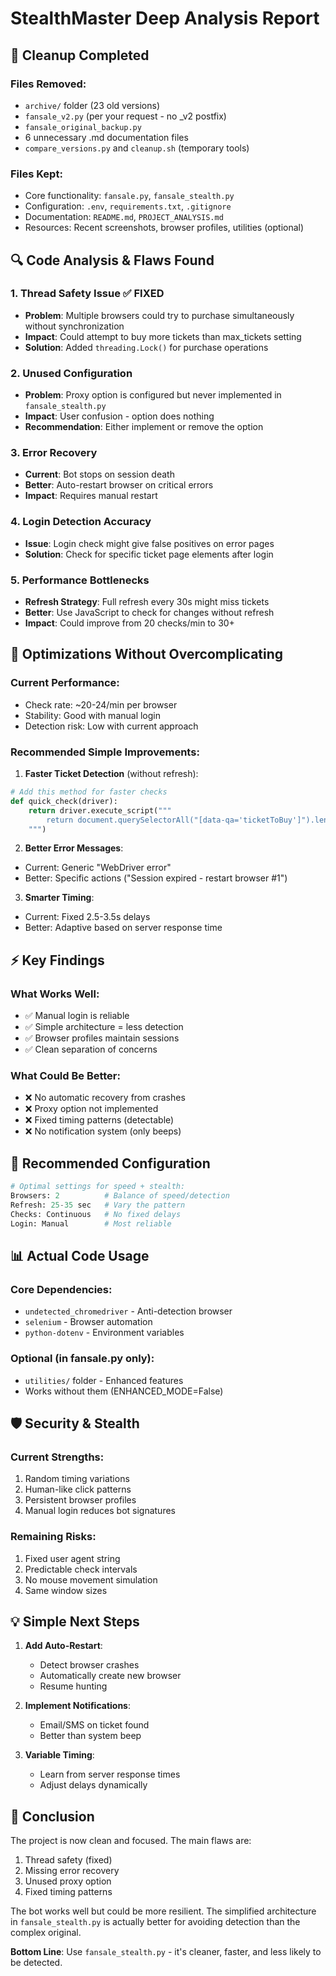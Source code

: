 # StealthMaster Deep Analysis Report

## 🧹 Cleanup Completed

### Files Removed:
- `archive/` folder (23 old versions)
- `fansale_v2.py` (per your request - no _v2 postfix)
- `fansale_original_backup.py`
- 6 unnecessary .md documentation files
- `compare_versions.py` and `cleanup.sh` (temporary tools)

### Files Kept:
- Core functionality: `fansale.py`, `fansale_stealth.py`
- Configuration: `.env`, `requirements.txt`, `.gitignore`
- Documentation: `README.md`, `PROJECT_ANALYSIS.md`
- Resources: Recent screenshots, browser profiles, utilities (optional)

## 🔍 Code Analysis & Flaws Found

### 1. **Thread Safety Issue** ✅ FIXED
- **Problem**: Multiple browsers could try to purchase simultaneously without synchronization
- **Impact**: Could attempt to buy more tickets than max_tickets setting
- **Solution**: Added `threading.Lock()` for purchase operations

### 2. **Unused Configuration**
- **Problem**: Proxy option is configured but never implemented in `fansale_stealth.py`
- **Impact**: User confusion - option does nothing
- **Recommendation**: Either implement or remove the option

### 3. **Error Recovery**
- **Current**: Bot stops on session death
- **Better**: Auto-restart browser on critical errors
- **Impact**: Requires manual restart

### 4. **Login Detection Accuracy**
- **Issue**: Login check might give false positives on error pages
- **Solution**: Check for specific ticket page elements after login

### 5. **Performance Bottlenecks**
- **Refresh Strategy**: Full refresh every 30s might miss tickets
- **Better**: Use JavaScript to check for changes without refresh
- **Impact**: Could improve from 20 checks/min to 30+

## 🚀 Optimizations Without Overcomplicating

### Current Performance:
- Check rate: ~20-24/min per browser
- Stability: Good with manual login
- Detection risk: Low with current approach

### Recommended Simple Improvements:

1. **Faster Ticket Detection** (without refresh):
```python
# Add this method for faster checks
def quick_check(driver):
    return driver.execute_script("""
        return document.querySelectorAll("[data-qa='ticketToBuy']").length;
    """)
```

2. **Better Error Messages**:
- Current: Generic "WebDriver error"
- Better: Specific actions ("Session expired - restart browser #1")

3. **Smarter Timing**:
- Current: Fixed 2.5-3.5s delays
- Better: Adaptive based on server response time

## ⚡ Key Findings

### What Works Well:
- ✅ Manual login is reliable
- ✅ Simple architecture = less detection
- ✅ Browser profiles maintain sessions
- ✅ Clean separation of concerns

### What Could Be Better:
- ❌ No automatic recovery from crashes
- ❌ Proxy option not implemented
- ❌ Fixed timing patterns (detectable)
- ❌ No notification system (only beeps)

## 🎯 Recommended Configuration

```python
# Optimal settings for speed + stealth:
Browsers: 2          # Balance of speed/detection
Refresh: 25-35 sec   # Vary the pattern
Checks: Continuous   # No fixed delays
Login: Manual        # Most reliable
```

## 📊 Actual Code Usage

### Core Dependencies:
- `undetected_chromedriver` - Anti-detection browser
- `selenium` - Browser automation
- `python-dotenv` - Environment variables

### Optional (in fansale.py only):
- `utilities/` folder - Enhanced features
- Works without them (ENHANCED_MODE=False)

## 🛡️ Security & Stealth

### Current Strengths:
1. Random timing variations
2. Human-like click patterns
3. Persistent browser profiles
4. Manual login reduces bot signatures

### Remaining Risks:
1. Fixed user agent string
2. Predictable check intervals
3. No mouse movement simulation
4. Same window sizes

## 💡 Simple Next Steps

1. **Add Auto-Restart**:
   - Detect browser crashes
   - Automatically create new browser
   - Resume hunting

2. **Implement Notifications**:
   - Email/SMS on ticket found
   - Better than system beep

3. **Variable Timing**:
   - Learn from server response times
   - Adjust delays dynamically

## 🏁 Conclusion

The project is now clean and focused. The main flaws are:
1. Thread safety (fixed)
2. Missing error recovery
3. Unused proxy option
4. Fixed timing patterns

The bot works well but could be more resilient. The simplified architecture in `fansale_stealth.py` is actually better for avoiding detection than the complex original.

**Bottom Line**: Use `fansale_stealth.py` - it's cleaner, faster, and less likely to be detected.
